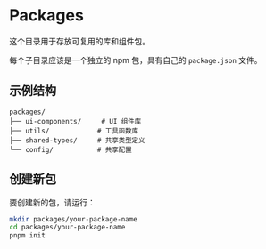 # Packages

这个目录用于存放可复用的库和组件包。

每个子目录应该是一个独立的 npm 包，具有自己的 `package.json` 文件。

## 示例结构

```
packages/
├── ui-components/     # UI 组件库
├── utils/            # 工具函数库
├── shared-types/     # 共享类型定义
└── config/           # 共享配置
```

## 创建新包

要创建新的包，请运行：

```bash
mkdir packages/your-package-name
cd packages/your-package-name
pnpm init
```
